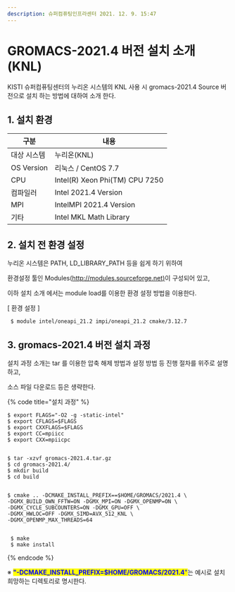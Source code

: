 ```yaml
---
description: 슈퍼컴퓨팅인프라센터 2021. 12. 9. 15:47
---
```


# GROMACS-2021.4 버전 설치 소개 (KNL)

KISTI 슈퍼컴퓨팅센터의 누리온 시스템의 KNL 사용 시  gromacs-2021.4 Source 버전으로 설치 하는 방법에 대하여 소개 한다.

## **1. 설치 환경**

| 구분           | 내용                              |
| ------------ | ------------------------------- |
|  대상 시스템      |  누리온(KNL)                       |
|  OS Version  |  리눅스 / CentOS 7.7               |
|  CPU         |  Intel(R) Xeon Phi(TM) CPU 7250 |
|  컴파일러        |  Intel 2021.4 Version           |
|  MPI         |  IntelMPI 2021.4 Version        |
|  기타          |  Intel MKL Math Library         |

## **2. 설치 전 환경 설정**

&#x20;  누리온 시스템은 PATH, LD\_LIBRARY\_PATH 등을 쉽게 하기 위하여&#x20;

&#x20; 환경설정 툴인 Modules([http://modules.sourceforge.net)](http://modules.sourceforge.net\)/)이 구성되어 있고,

&#x20; 이하 설치 소개 에서는 module load를 이용한 환경 설정 방법을 이용한다.

&#x20;

\[ 환경 설정 ]

```
 $ module intel/oneapi_21.2 impi/oneapi_21.2 cmake/3.12.7  
```

## **3. gromacs-2021.4 버전 설치 과정**

&#x20;설치 과정 소개는 tar 를 이용한 압축 해제 방법과 설정 방법 등 진행 절차를 위주로 설명하고,

&#x20;소스 파일 다운로드 등은 생략한다. &#x20;

{% code title="설치 과정" %}
```
$ export FLAGS="-O2 -g -static-intel"
$ export CFLAGS=$FLAGS 
$ export CXXFLAGS=$FLAGS 
$ export CC=mpiicc 
$ export CXX=mpiicpc


$ tar -xzvf gromacs-2021.4.tar.gz
$ cd gromacs-2021.4/
$ mkdir build
$ cd build


$ cmake .. -DCMAKE_INSTALL_PREFIX==$HOME/GROMACS/2021.4 \
-DGMX_BUILD_OWN_FFTW=ON -DGMX_MPI=ON -DGMX_OPENMP=ON \
-DGMX_CYCLE_SUBCOUNTERS=ON -DGMX_GPU=OFF \
-DGMX_HWLOC=OFF -DGMX_SIMD=AVX_512_KNL \
-DGMX_OPENMP_MAX_THREADS=64


 $ make
 $ make install
```
{% endcode %}

※ <mark style="color:blue;">**"-DCMAKE\_INSTALL\_PREFIX=$HOME/GROMACS/2021.4**</mark><mark style="color:blue;">"</mark>는 예시로 설치 희망하는 디렉토리로 명시한다.
